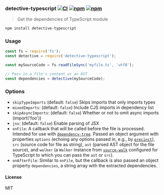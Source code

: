 ### detective-typescript [![CI](https://img.shields.io/github/actions/workflow/status/dependents/detective-typescript/ci.yml?branch=main&label=CI&logo=github)](https://github.com/dependents/detective-typescript/actions/workflows/ci.yml?query=branch%3Amain) [![npm](https://img.shields.io/npm/v/detective-typescript)](https://www.npmjs.com/package/detective-typescript) [![npm](https://img.shields.io/npm/dm/detective-typescript)](https://www.npmjs.com/package/detective-typescript)

> Get the dependencies of TypeScript module

```sh
npm install detective-typescript
```

### Usage

```js
const fs = require('fs');
const detective = require('detective-typescript');

const mySourceCode = fs.readFileSync('myfile.ts', 'utf8');

// Pass in a file's content or an AST
const dependencies = detective(mySourceCode);
```

### Options

- `skipTypeImports` (default: `false`) Skips imports that only imports types
- `mixedImports`: (default: `false`) Include CJS imports in dependency list
- `skipAsyncImports`: (default: `false`) Whether or not to omit async imports (import('foo'))
- `jsx`: (default: `false`) Enable parsing of JSX
- `onFile`: A callback that will be called before the file is processed. Intended for use with [`dependency-tree`](https://github.com/dependents/node-dependency-tree). Passed an object argument with properties `options` (echoing any options passed in, e.g., by [`precinct`](https://github.com/dependents/node-precinct)), `src` (source code for file as string), `ast` (parsed AST object for the file source), and `walker` (a `Walker` instance from [`source-walk`](https://github.com/dependents/node-source-walk) configured for TypeScript to which you can pass the `ast` or `src`).
- `onAfterFile`: Similar to `onFile`, but the callback is also passed an object property `dependencies`, a string array with the extracted dependencies.

#### License

MIT
